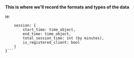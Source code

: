 **This is where we'll record the formats and types of the data**

ie:
```machine_log_db: {
    session: {
        start_time: time_object,
        end_time: time_object,
        total_session_time: int (by minutes),
        is_registered_client: bool
    }   
}```

